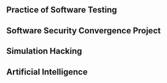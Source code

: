 ## Practice of Software Testing

## Software Security Convergence Project

## Simulation Hacking

## Artificial Intelligence